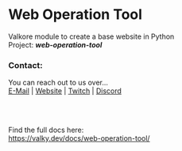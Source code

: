 # Web Operation Tool


Valkore module to create a base website in Python  
Project: **_web-operation-tool_**

### Contact:
You can reach out to us over...  
[E-Mail](mailto:admin@valkyteq.com?Subject=Github)   |    [Website](https://tera-europe.net/)   |    [Twitch](https://www.twitch.tv/valkyfischer)   |    [Discord](https://vteq.cc/discord/)

<br><br>

Find the full docs here:  
https://valky.dev/docs/web-operation-tool/
